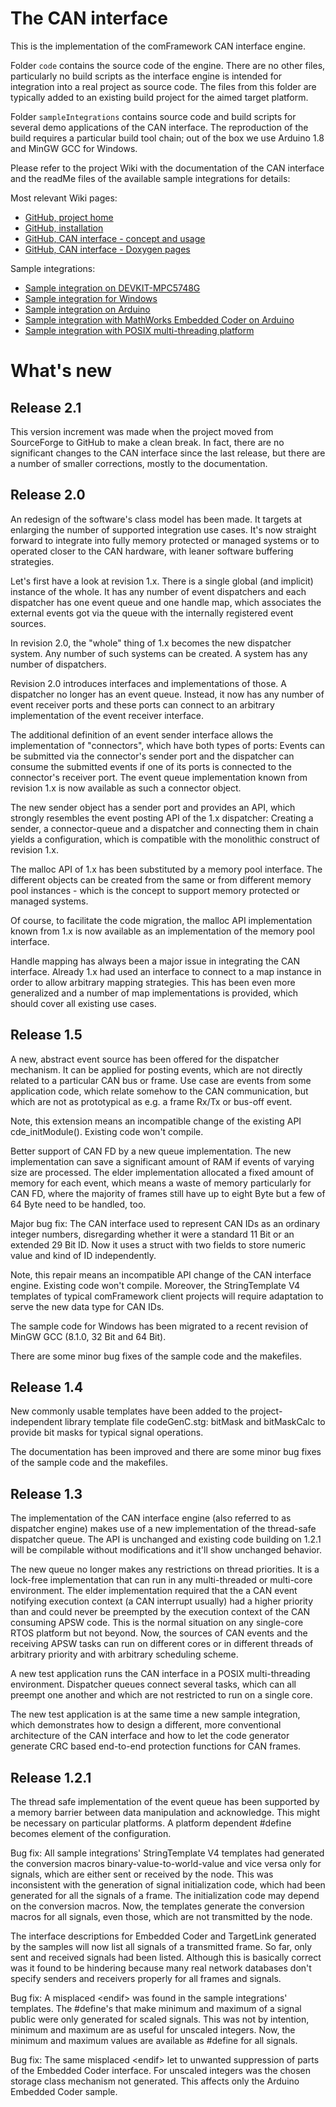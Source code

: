 # The CAN interface

This is the implementation of the comFramework CAN interface engine.

Folder `code` contains the source code of the engine. There are no other
files, particularly no build scripts as the interface engine is intended
for integration into a real project as source code. The files from this
folder are typically added to an existing build project for the aimed
target platform.

Folder `sampleIntegrations` contains source code and build scripts for
several demo applications of the CAN interface. The reproduction of the
build requires a particular build tool chain; out of the box we use
Arduino 1.8 and MinGW GCC for Windows.

Please refer to the project Wiki with the documentation of the CAN interface
and the readMe files of the available sample integrations for details:

Most relevant Wiki pages:

-   [GitHub, project home](https://github.com/PeterVranken/comFramework/wiki/Home)
-   [GitHub, installation](https://github.com/PeterVranken/comFramework/wiki/Installation)
-   [GitHub, CAN interface - concept and usage](https://github.com/PeterVranken/comFramework/wiki/The-CAN-Interface)
-   [GitHub, CAN interface - Doxygen pages](https://petervranken.github.io/comFramework/canInterface/doc/doxygen/html/index.html)

Sample integrations:

-   [Sample integration on DEVKIT-MPC5748G](https://github.com/PeterVranken/DEVKIT-MPC5748G/tree/master/samples/CAN)
-   [Sample integration for Windows](https://github.com/PeterVranken/comFramework/tree/main/canInterface/sampleIntegrations/winSampleIntegration)
-   [Sample integration on Arduino](https://github.com/PeterVranken/comFramework/tree/main/canInterface/sampleIntegrations/arduinoSampleIntegration)
-   [Sample integration with MathWorks Embedded Coder on Arduino](https://github.com/PeterVranken/comFramework/tree/main/canInterface/sampleIntegrations/arduinoSampleIntegrationEmbeddedCoder)
-   [Sample integration with POSIX multi-threading platform](https://github.com/PeterVranken/comFramework/tree/main/canInterface/sampleIntegrations/winTestMT)

# What's new

## Release 2.1

This version increment was made when the project moved from SourceForge to
GitHub to make a clean break. In fact, there are no significant changes to
the CAN interface since the last release, but there are a number of
smaller corrections, mostly to the documentation.

## Release 2.0

An redesign of the software's class model has been made. It targets at
enlarging the number of supported integration use cases. It's now straight
forward to integrate into fully memory protected or managed systems or to
operated closer to the CAN hardware, with leaner software buffering
strategies.

Let's first have a look at revision 1.x. There is a single global (and
implicit) instance of the whole. It has any number of event dispatchers
and each dispatcher has one event queue and one handle map, which
associates the external events got via the queue with the internally
registered event sources.

In revision 2.0, the "whole" thing of 1.x becomes the new dispatcher
system. Any number of such systems can be created. A system has any number
of dispatchers.

Revision 2.0 introduces interfaces and implementations of those. A
dispatcher no longer has an event queue. Instead, it now has any number of
event receiver ports and these ports can connect to an arbitrary
implementation of the event receiver interface.

The additional definition of an event sender interface allows the
implementation of "connectors", which have both types of ports: Events can
be submitted via the connector's sender port and the dispatcher can
consume the submitted events if one of its ports is connected to the
connector's receiver port. The event queue implementation known from
revision 1.x is now available as such a connector object.

The new sender object has a sender port and provides an API, which
strongly resembles the event posting API of the 1.x dispatcher: Creating a
sender, a connector-queue and a dispatcher and connecting them in chain
yields a configuration, which is compatible with the monolithic construct
of revision 1.x.

The malloc API of 1.x has been substituted by a memory pool interface. The
different objects can be created from the same or from different memory
pool instances - which is the concept to support memory protected or
managed systems.

Of course, to facilitate the code migration, the malloc API implementation
known from 1.x is now available as an implementation of the memory pool
interface.

Handle mapping has always been a major issue in integrating the CAN
interface. Already 1.x had used an interface to connect to a map instance
in order to allow arbitrary mapping strategies. This has been even more
generalized and a number of map implementations is provided, which should
cover all existing use cases.

## Release 1.5

A new, abstract event source has been offered for the dispatcher
mechanism. It can be applied for posting events, which are not directly
related to a particular CAN bus or frame. Use case are events from some
application code, which relate somehow to the CAN communication, but which
are not as prototypical as e.g. a frame Rx/Tx or bus-off event.

Note, this extension means an incompatible change of the existing API
cde_initModule(). Existing code won't compile.

Better support of CAN FD by a new queue implementation. The new
implementation can save a significant amount of RAM if events of varying
size are processed. The elder implementation allocated a fixed amount of
memory for each event, which means a waste of memory particularly for CAN
FD, where the majority of frames still have up to eight Byte but a few of
64 Byte need to be handled, too.

Major bug fix: The CAN interface used to represent CAN IDs as an ordinary
integer numbers, disregarding whether it were a standard 11 Bit or an
extended 29 Bit ID. Now it uses a struct with two fields to store numeric
value and kind of ID independently.

Note, this repair means an incompatible API change of the CAN interface
engine. Existing code won't compile. Moreover, the StringTemplate V4
templates of typical comFramework client projects will require adaptation
to serve the new data type for CAN IDs.

The sample code for Windows has been migrated to a recent revision of
MinGW GCC (8.1.0, 32 Bit and 64 Bit).

There are some minor bug fixes of the sample code and the makefiles.

## Release 1.4

New commonly usable templates have been added to the project-independent
library template file codeGenC.stg: bitMask and bitMaskCalc to provide bit
masks for typical signal operations.

The documentation has been improved and there are some minor bug
fixes of the sample code and the makefiles.

## Release 1.3

The implementation of the CAN interface engine (also referred to as
dispatcher engine) makes use of a new implementation of the thread-safe
dispatcher queue. The API is unchanged and existing code building on 1.2.1
will be compilable without modifications and it'll show unchanged
behavior.

The new queue no longer makes any restrictions on thread priorities.
It is a lock-free implementation that can run in any multi-threaded or
multi-core environment. The elder implementation required that the a CAN
event notifying execution context (a CAN interrupt usually) had a higher
priority than and could never be preempted by the execution context of the
CAN consuming APSW code. This is the normal situation on any single-core
RTOS platform but not beyond. Now, the sources of CAN events and the
receiving APSW tasks can run on different cores or in different threads of
arbitrary priority and with arbitrary scheduling scheme.

A new test application runs the CAN interface in a POSIX multi-threading
environment. Dispatcher queues connect several tasks, which can all
preempt one another and which are not restricted to run on a single core.

The new test application is at the same time a new sample integration,
which demonstrates how to design a different, more conventional
architecture of the CAN interface and how to let the code generator
generate CRC based end-to-end protection functions for CAN frames.

## Release 1.2.1

The thread safe implementation of the event queue has been supported by a
memory barrier between data manipulation and acknowledge. This might be
necessary on particular platforms. A platform dependent #define becomes
element of the configuration.

Bug fix: All sample integrations' StringTemplate V4 templates had
generated the conversion macros binary-value-to-world-value and vice versa
only for signals, which are either sent or received by the node. This was
inconsistent with the generation of signal initialization code, which had
been generated for all the signals of a frame. The initialization code may
depend on the conversion macros. Now, the templates generate the
conversion macros for all signals, even those, which are not transmitted
by the node.

The interface descriptions for Embedded Coder and TargetLink generated by
the samples will now list all signals of a transmitted frame. So far, only
sent and received signals had been listed. Although this is basically
correct was it found to be hindering because many real network databases
don't specify senders and receivers properly for all frames and signals.

Bug fix: A misplaced \<endif> was found in the sample integrations'
templates. The #define's that make minimum and maximum of a signal public
were only generated for scaled signals. This was not by intention, minimum
and maximum are as useful for unscaled integers. Now, the minimum and
maximum values are available as #define for all signals.

Bug fix: The same misplaced \<endif> let to unwanted suppression of parts
of the Embedded Coder interface. For unscaled integers was the chosen
storage class mechanism not generated. This affects only the Arduino
Embedded Coder sample.
